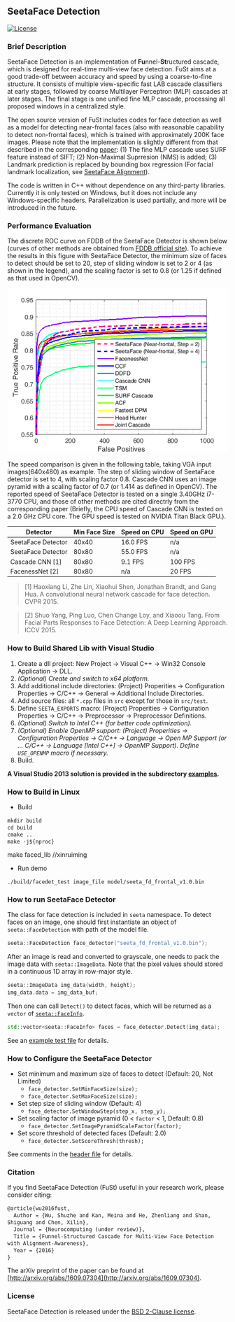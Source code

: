 ## SeetaFace Detection

[![License](https://img.shields.io/badge/license-BSD-blue.svg)](../LICENSE)

### Brief Description

SeetaFace Detection is an implementation of **Fu**nnel-**St**ructured cascade, which is designed for real-time multi-view face detection.
FuSt aims at a good trade-off between accuracy and speed by using a coarse-to-fine structure.
It consists of multiple view-specific fast LAB cascade classifiers at early stages, followed by coarse Multilayer Perceptron (MLP) cascades at later stages.
The final stage is one unified fine MLP cascade, processing all proposed windows in a centralized style.

The open source version of FuSt includes codes for face detection as well as a model for detecting near-frontal faces
(also with reasonable capability to detect non-frontal faces), which is trained with approximately 200K face images.
Please note that the implementation is slightly different from that described in the corresponding [paper](#citation):
(1) The fine MLP cascade uses SURF feature instead of SIFT; (2) Non-Maximal Suprresion (NMS) is added;
(3) Landmark prediction is replaced by bounding box regression (For facial landmark localization,
see [SeetaFace Alignment](https://github.com/seetaface/SeetaFaceEngine/tree/master/FaceAlignment)).

The code is written in C++ without dependence on any third-party libraries.
Currently it is only tested on Windows, but it does not include any Windows-specific headers.
Parallelization is used partially, and more will be introduced in the future.

### Performance Evaluation

The discrete ROC curve on FDDB of the SeetaFace Detector is shown below (curves of other methods are obtained from
[FDDB official site](http://vis-www.cs.umass.edu/fddb/results.html)).
To achieve the results in this figure with SeetaFace Detector, the minimum size of faces to detect should be set to 20,
step of sliding window is set to 2 or 4 (as shown in the legend), and the scaling factor is set to 0.8 (or 1.25 if defined as that used in OpenCV).

![fddb_roc](./doc/fddb_roc.png)

The speed comparison is given in the following table, taking VGA input images(640x480) as example.
The step of sliding window of SeetaFace detector is set to 4, with scaling factor 0.8.
Cascade CNN uses an image pyramid with a scaling factor of 0.7 (or 1.414 as defined in OpenCV).
The reported speed of SeetaFace Detector is tested on a single 3.40GHz i7-3770 CPU, and those of other methods
are cited directrly from the corresponding paper (Briefly, the CPU speed of Cascade CNN is tested on a 2.0 GHz CPU core.
The GPU speed is tested on NVIDIA Titan Black GPU.).

Detector | Min Face Size | Speed on CPU | Speed on GPU
-------- | ------------- | ------------ | ------------
SeetaFace Detector  | 40x40 | 16.0 FPS | n/a
SeetaFace Detector | 80x80 | 55.0 FPS | n/a
Cascade CNN [1] | 80x80 | 9.1 FPS | 100 FPS
FacenessNet [2] | 80x80 | n/a | 20 FPS

> [1] Haoxiang Li, Zhe Lin, Xiaohui Shen, Jonathan Brandt, and Gang Hua. A convolutional neural network cascade for face detection. CVPR 2015.

> [2] Shuo Yang, Ping Luo, Chen Change Loy, and Xiaoou Tang. From Facial Parts Responses to Face Detection: A Deep Learning Approach. ICCV 2015.

### How to Build Shared Lib with Visual Studio

1. Create a dll project: New Project -> Visual C++ -> Win32 Console Application -> DLL.
2. *(Optional) Create and switch to x64 platform.*
3. Add additional include directories: (Project) Properities -> Configuration Properties -> C/C++ -> General -> Additional Include Directories.
4. Add source files: all `*.cpp` files in `src` except for those in `src/test`.
5. Define `SEETA_EXPORTS` macro: (Project) Properities -> Configuration Properties -> C/C++ -> Preprocessor -> Preprocessor Definitions.
6. *(Optional) Switch to Intel C++ (for better code optimization).*
7. *(Optional) Enable OpenMP support: (Project) Properities -> Configuration Properties -> C/C++ -> Language -> Open MP Support (or ... C/C++ -> Language [Intel C++] -> OpenMP Support). Define `USE_OPENMP` macro if necessary.*
8. Build.

**A Visual Studio 2013 solution is provided in the subdirectory [examples](./examples).**

### How to Build in Linux
- Build
```shell
mkdir build
cd build
cmake ..
make -j${nproc}
```
make faced_lib //xinruiming


- Run demo
```shell
./build/facedet_test image_file model/seeta_fd_frontal_v1.0.bin
```

### How to run SeetaFace Detector

The class for face detection is included in `seeta` namespace. To detect faces on an image, one should first
instantiate an object of `seeta::FaceDetection` with path of the model file.

```c++
seeta::FaceDetection face_detector("seeta_fd_frontal_v1.0.bin");
```

After an image is read and converted to grayscale, one needs to pack the image data with `seeta::ImageData`.
Note that the pixel values should stored in a continuous 1D array in row-major style.

```c++
seeta::ImageData img_data(width, height);
img_data.data = img_data_buf;
```

Then one can call `Detect()` to detect faces, which will be returned as a `vector` of [`seeta::FaceInfo`](./include/common.h).

```c++
std::vector<seeta::FaceInfo> faces = face_detector.Detect(img_data);
```

See an [example test file](./src/test/facedetection_test.cpp) for details.

### How to Configure the SeetaFace Detector

* Set minimum and maximum size of faces to detect (Default: 20, Not Limited)
  - `face_detector.SetMinFaceSize(size);`
  - `face_detector.SetMaxFaceSize(size);`
* Set step size of sliding window (Default: 4)
  - `face_detector.SetWindowStep(step_x, step_y);`
* Set scaling factor of image pyramid (0 < `factor` < 1, Default: 0.8)
  - `face_detector.SetImagePyramidScaleFactor(factor);`
* Set score threshold of detected faces (Default: 2.0)
  - `face_detector.SetScoreThresh(thresh);`

See comments in the [header file](./include/face_detection.h) for details.

### Citation

If you find SeetaFace Detection (FuSt) useful in your research work, please consider citing:

    @article{wu2016fust,
      Author = {Wu, Shuzhe and Kan, Meina and He, Zhenliang and Shan, Shiguang and Chen, Xilin},
      Journal = {Neurocomputing (under review)},
      Title = {Funnel-Structured Cascade for Multi-View Face Detection with Alignment-Awareness},
      Year = {2016}
    }
    
The arXiv preprint of the paper can be found at [http://arxiv.org/abs/1609.07304](http://arxiv.org/abs/1609.07304).

### License

SeetaFace Detection is released under the [BSD 2-Clause license](../LICENSE).
